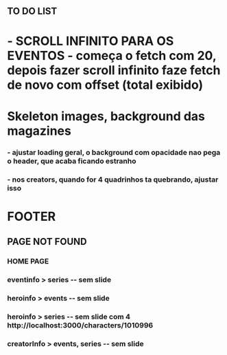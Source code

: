 ## TO DO LIST

# - SCROLL INFINITO PARA OS EVENTOS - começa o fetch com 20, depois fazer scroll infinito faze fetch de novo com offset (total exibido)

# Skeleton images, background das magazines

### - ajustar loading geral, o background com opacidade nao pega o header, que acaba ficando estranho

### - nos creators, quando for 4 quadrinhos ta quebrando, ajustar isso

# FOOTER

## PAGE NOT FOUND

### HOME PAGE

### eventinfo > series -- sem slide

### heroinfo > events -- sem slide

### heroinfo > series -- sem slide com 4 http://localhost:3000/characters/1010996

### creatorInfo > events, series -- sem slide
